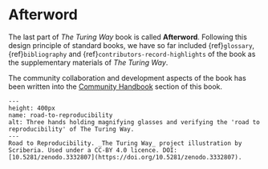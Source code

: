 # Afterword

The last part of _The Turing Way_ book is called **Afterword**.
Following this design principle of standard books, we have so far included {ref}`glossary`, {ref}`bibliography` and {ref}`contributors-record-highlights` of the book as the supplementary materials of _The Turing Way_.

The community collaboration and development aspects of the book has been written into the [Community Handbook](../community-handbook/community-handbook) section of this book.

```{figure} ../figures/road-to-reproducibility.jpg
---
height: 400px
name: road-to-reproducibility
alt: Three hands holding magnifying glasses and verifying the 'road to reproducibility' of The Turing Way.
---
Road to Reproducibility. _The Turing Way_ project illustration by Scriberia. Used under a CC-BY 4.0 licence. DOI: [10.5281/zenodo.3332807](https://doi.org/10.5281/zenodo.3332807).
```
